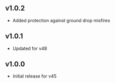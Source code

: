 ## v1.0.2
- Added protection against ground drop misfires

## v1.0.1
- Updated for v48

## v1.0.0
- Initial release for v45
